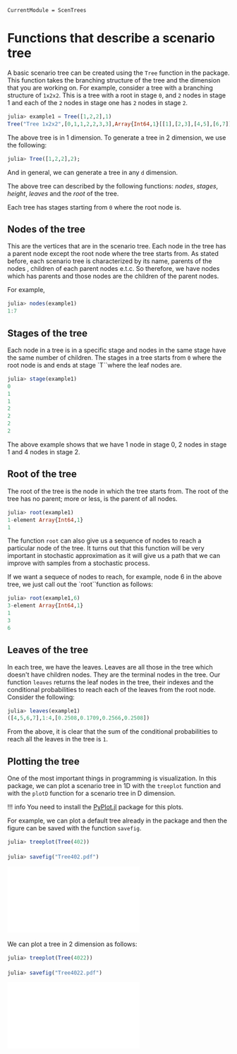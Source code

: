 ```@meta
CurrentModule = ScenTrees
```

# Functions that describe a scenario tree

A basic scenario tree can be created using the `Tree` function in the package. This function takes the branching structure of the tree and the dimension that you are working on. For example, consider a tree with a branching structure of `1x2x2`. This is a tree with a root in stage `0`, and `2` nodes in stage 1 and each of the `2` nodes in stage one has `2` nodes in stage `2`.

```julia
julia> example1 = Tree([1,2,2],1)
Tree("Tree 1x2x2",[0,1,1,2,2,3,3],Array{Int64,1}[[1],[2,3],[4,5],[6,7]],[1.34897; 0.364954; -0.18401; 0.918859; -0.115944; 0.216302; 0.788106],[1.0; 0.3898; 0.6102; 0.4722; 0.5278; 0.4577; 0.5423])
```

The above tree is in 1 dimension. To generate a tree in 2 dimension, we use the following:

```julia
julia> Tree([1,2,2],2);
```
And in general, we can generate a tree in any `d` dimension.


The above tree can described by the following functions: _nodes_, _stages_, _height_, _leaves_ and the _root_ of the tree.

Each tree has stages starting from ``0`` where the root node is.

## Nodes of the tree

This are the vertices that are in the scenario tree. Each node in the tree has a parent node except the root node where the tree starts from. As stated before, each scenario tree is characterized by its name, parents of the nodes , children of each parent nodes e.t.c. So therefore, we have nodes which has parents and those nodes are the children of the parent nodes.

For example,

```julia
julia> nodes(example1)
1:7
```

## Stages of the tree

Each node in a tree is in a specific stage and nodes in the same stage have the same number of children. The stages in a tree starts from `0` where the root node is and ends at stage `T``where the leaf nodes are.

```julia
julia> stage(example1)
0
1
1
2
2
2
2
```

The above example shows that we have 1 node in stage 0, 2 nodes in stage 1 and 4 nodes in stage 2.

## Root of the tree

The root of the tree is the node in which the tree starts from. The root of the tree has no parent; more or less, is the parent of all nodes.

```julia
julia> root(example1)
1-element Array{Int64,1}
1
```

The function `root` can also give us a sequence of nodes to reach a particular node of the tree. It turns out that this function will be very important in stochastic approximation as it will give us a path that we can improve with samples from a stochastic process.

If we want a sequece of nodes to reach, for example, node 6 in the above tree, we just call out the `root``function as follows:

```julia
julia> root(example1,6)
3-element Array{Int64,1}
1
3
6
```

## Leaves of the tree

In each tree, we have the leaves. Leaves are all those in the tree which doesn't have children nodes. They are the terminal nodes in the tree. Our function `leaves` returns the leaf nodes in the tree, their indexes and the conditional probabilities to reach each of the leaves from the root node. Consider the following:

```julia
julia> leaves(example1)
([4,5,6,7],1:4,[0.2508,0.1709,0.2566,0.2508])
```

From the above, it is clear that the sum of the conditional probabilities to reach all the leaves in the tree is `1`.

## Plotting the tree

One of the most important things in programming is visualization. In this package, we can plot a scenario tree in 1D with the `treeplot` function and with the `plotD` function for a scenario tree in D dimension.

!!! info
	You need to install the [PyPlot.jl](https://github.com/JuliaPy/PyPlot.jl) package for this plots.
	

For example, we can plot a default tree already in the package and then the figure can be saved with the function `savefig`.

```julia
julia> treeplot(Tree(402))

julia> savefig("Tree402.pdf")
```

![Example of a tree in 1D](../assets/Tree402.pdf)

We can plot a tree in 2 dimension as follows:

```julia
julia> treeplot(Tree(4022))

julia> savefig("Tree4022.pdf")
```

![Example of a tree in 2D](../assets/Tree4022.pdf)